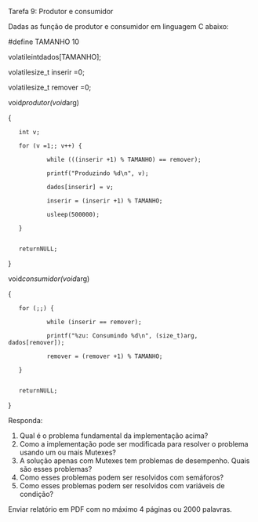 Tarefa 9: Produtor e consumidor

Dadas as função de produtor e consumidor em linguagem C abaixo:


#define TAMANHO 10

volatileintdados[TAMANHO];

volatilesize_t inserir =0;

volatilesize_t remover =0;


void*produtor(void*arg)

{

       int v;

       for (v =1;; v++) {

               while (((inserir +1) % TAMANHO) == remover);

               printf("Produzindo %d\n", v);

               dados[inserir] = v;

               inserir = (inserir +1) % TAMANHO;

               usleep(500000);

       }


       returnNULL;

}


void*consumidor(void*arg)

{

       for (;;) {

               while (inserir == remover);

               printf("%zu: Consumindo %d\n", (size_t)arg, dados[remover]);

               remover = (remover +1) % TAMANHO;

       }


       returnNULL;

}


Responda:

1. Qual é o problema fundamental da implementação acima?
2. Como a implementação pode ser modificada para resolver o problema usando um ou mais Mutexes?
3. A solução apenas com Mutexes tem problemas de desempenho. Quais são esses problemas?
4. Como esses problemas podem ser resolvidos com semáforos?
5. Como esses problemas podem ser resolvidos com variáveis de condição?

Enviar relatório em PDF com no máximo 4 páginas ou 2000 palavras.
